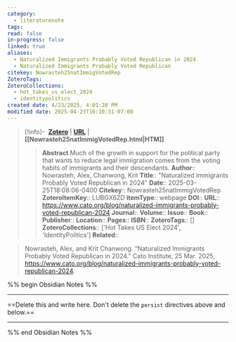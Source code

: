 ```yaml
---
category:
  - literaturenote
tags: 
read: false
in-progress: false
linked: true
aliases:
  - Naturalized Immigrants Probably Voted Republican in 2024
  - Naturalized Immigrants Probably Voted Republican
citekey: Nowrasteh25natImmigVotedRep
ZoteroTags: 
ZoteroCollections:
  - hot_takes_us_elect_2024
  - identitypolitics
created date: 4/23/2025, 4:01:28 PM
modified date: 2025-04-23T16:10:31-07:00
---
```


> [!info]- &nbsp;[**Zotero**](zotero://select/library/items/LUBGX6ZD)  | [**URL**](https://www.cato.org/blog/naturalized-immigrants-probably-voted-republican-2024) | **[[Nowrasteh25natImmigVotedRep.html|HTM]]**
>> **Abstract**
> Much of the growth in support for the political party that wants to reduce legal immigration comes from the voting habits of immigrants and their descendants.
> > **Author**:: Nowrasteh, Alex,  Chanwong, Krit
> **Title**:: "Naturalized Immigrants Probably Voted Republican in 2024"
> **Date**:: 2025-03-25T18:08:06-0400
> **Citekey**:: Nowrasteh25natImmigVotedRep
> **ZoteroItemKey**:: LUBGX6ZD
> **itemType**:: webpage
> **DOI**:: 
> **URL**:: https://www.cato.org/blog/naturalized-immigrants-probably-voted-republican-2024
> **Journal**:: 
> **Volume**:: 
> **Issue**:: 
> **Book**:: 
> **Publisher**:: 
> **Location**:: 
> **Pages**:: 
> **ISBN**:: 
> **ZoteroTags**:: []
> **ZoteroCollections**:: ['Hot Takes US Elect 2024', 'IdentityPolitics']
> **Related**::

>  Nowrasteh, Alex, and Krit Chanwong. “Naturalized Immigrants Probably Voted Republican in 2024.” Cato Institute, 25 Mar. 2025, https://www.cato.org/blog/naturalized-immigrants-probably-voted-republican-2024.

%% begin Obsidian Notes %%
___
==Delete this and write here. Don't delete the `persist` directives above and below.==
___
%% end Obsidian Notes %%
